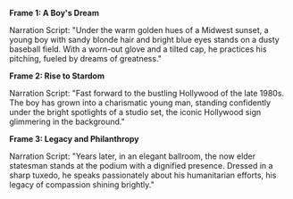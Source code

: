 **Frame 1: A Boy's Dream**

Narration Script: 
"Under the warm golden hues of a Midwest sunset, a young boy with sandy blonde hair and bright blue eyes stands on a dusty baseball field. With a worn-out glove and a tilted cap, he practices his pitching, fueled by dreams of greatness."

**Frame 2: Rise to Stardom**

Narration Script: 
"Fast forward to the bustling Hollywood of the late 1980s. The boy has grown into a charismatic young man, standing confidently under the bright spotlights of a studio set, the iconic Hollywood sign glimmering in the background."

**Frame 3: Legacy and Philanthropy**

Narration Script: 
"Years later, in an elegant ballroom, the now elder statesman stands at the podium with a dignified presence. Dressed in a sharp tuxedo, he speaks passionately about his humanitarian efforts, his legacy of compassion shining brightly."